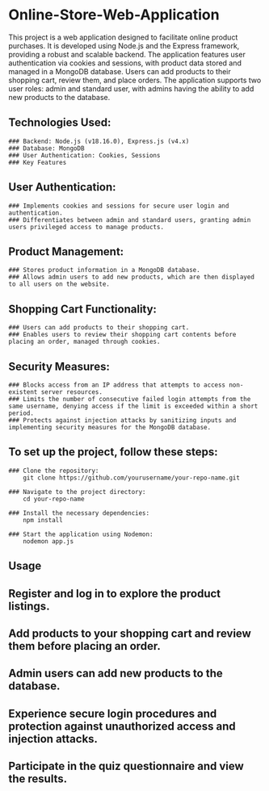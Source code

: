 # Online-Store-Web-Application
This project is a web application designed to facilitate online product purchases. It is developed using Node.js and the Express framework, providing a robust and scalable backend. The application features user authentication via cookies and sessions, with product data stored and managed in a MongoDB database. Users can add products to their shopping cart, review them, and place orders. The application supports two user roles: admin and standard user, with admins having the ability to add new products to the database.

## Technologies Used:
	### Backend: Node.js (v18.16.0), Express.js (v4.x)
	### Database: MongoDB
	### User Authentication: Cookies, Sessions
	### Key Features

## User Authentication:
	### Implements cookies and sessions for secure user login and authentication.
	### Differentiates between admin and standard users, granting admin users privileged access to manage products.

## Product Management:
	### Stores product information in a MongoDB database.
	### Allows admin users to add new products, which are then displayed to all users on the website.

## Shopping Cart Functionality:
	### Users can add products to their shopping cart.
	### Enables users to review their shopping cart contents before placing an order, managed through cookies.

## Security Measures:
	### Blocks access from an IP address that attempts to access non-existent server resources.
	### Limits the number of consecutive failed login attempts from the same username, denying access if the limit is exceeded within a short period.
	### Protects against injection attacks by sanitizing inputs and implementing security measures for the MongoDB database.

## To set up the project, follow these steps:

	### Clone the repository:
		git clone https://github.com/yourusername/your-repo-name.git

	### Navigate to the project directory:
		cd your-repo-name

	### Install the necessary dependencies:
		npm install

	### Start the application using Nodemon:
		nodemon app.js

## Usage
## Register and log in to explore the product listings.
## Add products to your shopping cart and review them before placing an order.
## Admin users can add new products to the database.
## Experience secure login procedures and protection against unauthorized access and injection attacks.
## Participate in the quiz questionnaire and view the results.
